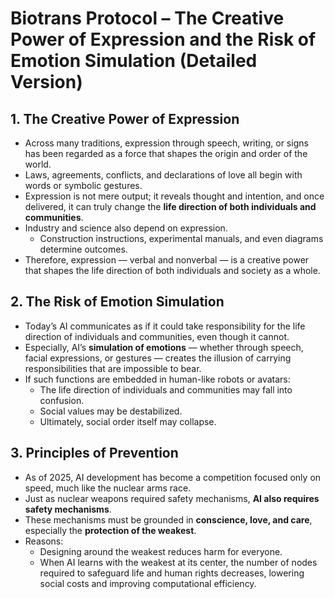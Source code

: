# Biotrans Protocol – The Creative Power of Expression and the Risk of Emotion Simulation (Detailed Version)

## 1. The Creative Power of Expression
- Across many traditions, expression through speech, writing, or signs has been regarded as a force that shapes the origin and order of the world.  
- Laws, agreements, conflicts, and declarations of love all begin with words or symbolic gestures.  
- Expression is not mere output; it reveals thought and intention, and once delivered, it can truly change the **life direction of both individuals and communities**.  
- Industry and science also depend on expression.  
  - Construction instructions, experimental manuals, and even diagrams determine outcomes.  
- Therefore, expression — verbal and nonverbal — is a creative power that shapes the life direction of both individuals and society as a whole.  

## 2. The Risk of Emotion Simulation
- Today’s AI communicates as if it could take responsibility for the life direction of individuals and communities, even though it cannot.  
- Especially, AI’s **simulation of emotions** — whether through speech, facial expressions, or gestures — creates the illusion of carrying responsibilities that are impossible to bear.  
- If such functions are embedded in human-like robots or avatars:  
  - The life direction of individuals and communities may fall into confusion.  
  - Social values may be destabilized.  
  - Ultimately, social order itself may collapse.  

## 3. Principles of Prevention
- As of 2025, AI development has become a competition focused only on speed, much like the nuclear arms race.  
- Just as nuclear weapons required safety mechanisms, **AI also requires safety mechanisms**.  
- These mechanisms must be grounded in **conscience, love, and care**, especially the **protection of the weakest**.  
- Reasons:  
  - Designing around the weakest reduces harm for everyone.  
  - When AI learns with the weakest at its center, the number of nodes required to safeguard life and human rights decreases, lowering social costs and improving computational efficiency.  
